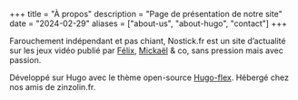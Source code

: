 +++
title = "À propos"
description = "Page de présentation de notre site"
date = "2024-02-29"
aliases = ["about-us", "about-hugo", "contact"]
+++

Farouchement indépendant et pas chiant, Nostick.fr est un site d’actualité sur les jeux vidéo publié par [Félix](mailto:felix@nostick.fr), [Mickaël](mailto:mickael@nostick.fr) & co, sans pression mais avec passion. 

Développé sur Hugo avec le thème open-source [Hugo-flex](https://github.com/ldeso/hugo-flex). Hébergé chez nos amis de zinzolin.fr.